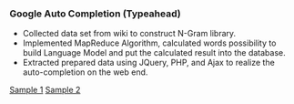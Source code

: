 ### Google Auto Completion (Typeahead)

*   Collected data set from wiki to construct N-Gram library.
*   Implemented MapReduce Algorithm, calculated words possibility to build
Language Model and put the calculated result into the database.
*   Extracted prepared data using JQuery, PHP, and Ajax to realize the
auto-completion on the web end.

[Sample 1]()
[Sample 2]()